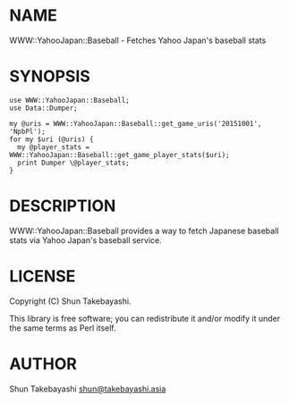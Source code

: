# NAME

WWW::YahooJapan::Baseball - Fetches Yahoo Japan's baseball stats

# SYNOPSIS

    use WWW::YahooJapan::Baseball;
    use Data::Dumper;

    my @uris = WWW::YahooJapan::Baseball::get_game_uris('20151001', 'NpbPl');
    for my $uri (@uris) {
      my @player_stats = WWW::YahooJapan::Baseball::get_game_player_stats($uri);
      print Dumper \@player_stats;
    }

# DESCRIPTION

WWW::YahooJapan::Baseball provides a way to fetch Japanese baseball stats via Yahoo Japan's baseball service.

# LICENSE

Copyright (C) Shun Takebayashi.

This library is free software; you can redistribute it and/or modify
it under the same terms as Perl itself.

# AUTHOR

Shun Takebayashi <shun@takebayashi.asia>
